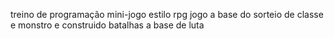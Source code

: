 treino de programação
mini-jogo estilo rpg
jogo a base do sorteio de classe e monstro e construido batalhas a base de luta
